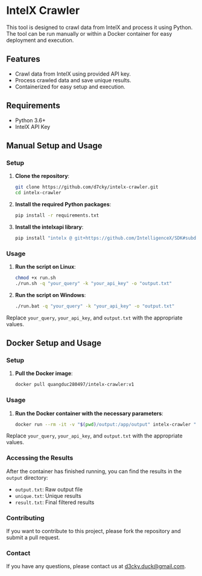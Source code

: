 # IntelX Crawler

This tool is designed to crawl data from IntelX and process it using Python. The tool can be run manually or within a Docker container for easy deployment and execution.

## Features

- Crawl data from IntelX using provided API key.
- Process crawled data and save unique results.
- Containerized for easy setup and execution.

## Requirements

- Python 3.6+
- IntelX API Key

## Manual Setup and Usage

### Setup

1. **Clone the repository**:
    ```bash
    git clone https://github.com/d7cky/intelx-crawler.git
    cd intelx-crawler
    ```

2. **Install the required Python packages**:
    ```bash
    pip install -r requirements.txt
    ```

3. **Install the intelxapi library**:
    ```bash
    pip install "intelx @ git+https://github.com/IntelligenceX/SDK#subdirectory=Python"
    ```

### Usage

1. **Run the script on Linux**:
    ```bash
    chmod +x run.sh
    ./run.sh -q "your_query" -k "your_api_key" -o "output.txt"
    ```

2. **Run the script on Windows**:
    ```bat
    ./run.bat -q "your_query" -k "your_api_key" -o "output.txt"

Replace `your_query`, `your_api_key`, and `output.txt` with the appropriate values.

## Docker Setup and Usage

### Setup

1. **Pull the Docker image**:
    ```bash
    docker pull quangduc280497/intelx-crawler:v1
    ```

### Usage

1. **Run the Docker container with the necessary parameters**:
    ```bash
    docker run --rm -it -v "$(pwd)/output:/app/output" intelx-crawler "your_query" "your_api_key" "output.txt"
    ```

Replace `your_query`, `your_api_key`, and `output.txt` with the appropriate values.

### Accessing the Results

After the container has finished running, you can find the results in the `output` directory:
- `output.txt`: Raw output file
- `unique.txt`: Unique results
- `result.txt`: Final filtered results

### Contributing

If you want to contribute to this project, please fork the repository and submit a pull request.

### Contact
If you have any questions, please contact us at d3cky.duck@gmail.com.